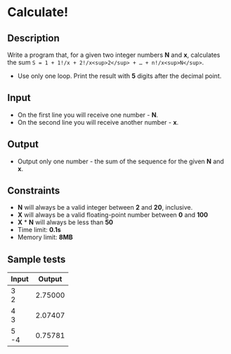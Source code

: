 # Calculate!

## Description
Write a program that, for a given two integer numbers **N** and **x**, calculates the sum `S = 1 + 1!/x + 2!/x<sup>2</sup> + … + n!/x<sup>N</sup>`.
  - Use only one loop. Print the result with **5** digits after the decimal point.


## Input
- On the first line you will receive one number - **N**.
- On the second line you will receive another number - **x**.

## Output
- Output only one number - the sum of the sequence for the given **N** and **x**.

## Constraints
- **N** will always be a valid integer between **2** and **20**, inclusive.
- **X** will always be a valid floating-point number between **0** and **100**
- **X** &#42; **N** will always be less than **50**
- Time limit: **0.1s**
- Memory limit: **8MB**

## Sample tests

|     Input      |     Output     |
|----------------|----------------|
|3<br/>2          |2.75000 |
|4<br/>3          |2.07407 |
|5<br/>-4         |0.75781 |